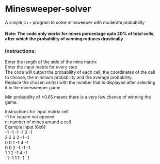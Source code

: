 # Minesweeper-solver
A simple c++ program to solve minsweeper with moderate probability

<h4>Note: The code only works for mines percentage upto 20% of total cells, after which the probability of winning reduces drastically</h4>

<h3>Instructions:</h3>
Enter the length of the side of the mine matrix<br/>
Enter the input matrix for every step<br/>
The code will output the probability of each cell, the coordinates of the cell to choose, the minimum probability and the average probability.<br/>
Replace the chosen cell(s) with the number that is displayed after selecting it in the minesweeper game.<br/>

Min probability of >0.65 means there is a very low chance of winning the game.<br/>

Instructions for input matrix cell<br/>
-1 for square not opened<br/>
n: number of mines around a cell<br/>
Example input (6x6):<br/>
 -1 -1 -1 -1 3 -1<br/>
 2 3 3 2 -1 -1<br/>
 0 0 1 -1 4 -1<br/>
 0 0 2 -1 -1 -1<br/>
 1 1 2 -1 4 -1<br/>
 -1 -1 1 1 -1 -1<br/>
